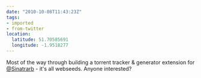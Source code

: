```yaml
---
date: "2010-10-08T11:43:23Z"
tags:
- imported
- from-twitter
location:
  latitude: 51.70585691
  longitude: -1.9518277
---
```

Most of the way through building a torrent tracker & generator extension for [@Sinatrarb](/twitter/#/Sinatrarb) - it's all webseeds. Anyone interested?
